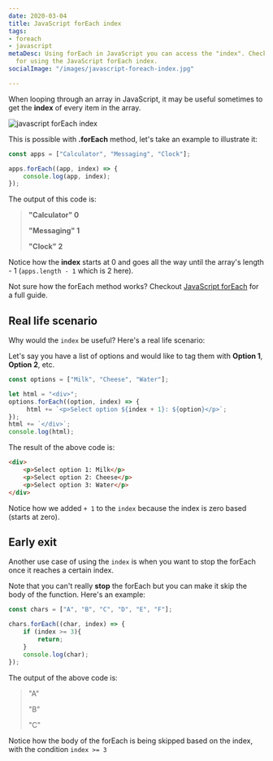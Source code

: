 ```yaml
---
date: 2020-03-04
title: JavaScript forEach index
tags:
- foreach
- javascript
metaDesc: Using forEach in JavaScript you can access the "index". Checkout the examples
  for using the JavaScript forEach index.
socialImage: "/images/javascript-foreach-index.jpg"

---
```

When looping through an array in JavaScript, it may be useful sometimes to get the **index** of every item in the array.

![javascript forEach index](/images/javascript-foreach-index.jpg)

This is possible with **.forEach** method, let's take an example to illustrate it:

```javascript
const apps = ["Calculator", "Messaging", "Clock"];

apps.forEach((app, index) => {
    console.log(app, index);
});
```

The output of this code is:

> **"Calculator" 0**
>
> **"Messaging" 1**
>
> **"Clock" 2**

Notice how the **index** starts at 0 and goes all the way until the array's length - 1 (`apps.length - 1` which is 2 here).

Not sure how the forEach method works? Checkout [JavaScript forEach](https://blog.learnjavascript.online/posts/javascript-foreach-the-complete-guide/ "javascript foreach") for a full guide.

## Real life scenario

Why would the `index` be useful? Here's a real life scenario:

Let's say you have a list of options and would like to tag them with **Option 1**, **Option 2**, etc.

```javascript
const options = ["Milk", "Cheese", "Water"];

let html = "<div>";
options.forEach((option, index) => {
     html += `<p>Select option ${index + 1}: ${option}</p>`;
});
html += `</div>`;
console.log(html);
```

The result of the above code is:

```html
<div>
    <p>Select option 1: Milk</p>
    <p>Select option 2: Cheese</p>
    <p>Select option 3: Water</p>
</div>
```

Notice how we added `+ 1` to the `index` because the index is zero based (starts at zero).

## Early exit

Another use case of using the `index` is when you want to stop the forEach once it reaches a certain index.

Note that you can't really **stop** the forEach but you can make it skip the body of the function. Here's an example:

```javascript
const chars = ["A", "B", "C", "D", "E", "F"];

chars.forEach((char, index) => {
    if (index >= 3){
        return;
    }
	console.log(char);
});
```

The output of the above code is:

> "A"
>
> "B"
>
> "C"

Notice how the body of the forEach is being skipped based on the index, with the condition `index >= 3`